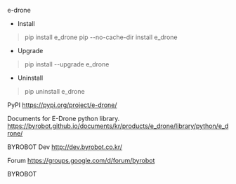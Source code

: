 e-drone


* Install
> pip install e_drone
> pip --no-cache-dir install e_drone

* Upgrade
> pip install --upgrade e_drone

* Uninstall
> pip uninstall e_drone



PyPI
https://pypi.org/project/e-drone/


Documents for E-Drone python library.
https://byrobot.github.io/documents/kr/products/e_drone/library/python/e_drone/


BYROBOT Dev
http://dev.byrobot.co.kr/


Forum
https://groups.google.com/d/forum/byrobot


BYROBOT